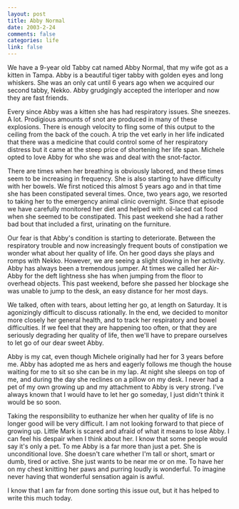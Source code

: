 ```yaml
--- 
layout: post
title: Abby Normal
date: 2003-2-24
comments: false
categories: life
link: false
---
```

We have a 9-year old Tabby cat named Abby Normal, that my wife got as a kitten in Tampa. Abby is a beautiful tiger tabby with golden eyes and long whiskers. She was an only cat until 6 years ago when we acquired our second tabby, Nekko. Abby grudgingly accepted the interloper and now they are fast friends.

Every since Abby was a kitten she has had respiratory issues. She sneezes. A lot. Prodigious amounts of snot are produced in many of these explosions. There is enough velocity to fling some of this output to the ceiling from the back of the couch. A trip the vet early in her life indicated that there was a medicine that could control some of her respiratory distress but it came at the steep price of shortening her life span. Michele opted to love Abby for who she was and deal with the snot-factor.

There are times when her breathing is obviously labored, and these times seem to be increasing in frequency. She is also starting to have difficulty with her bowels. We first noticed this almost 5 years ago and in that time she has been constipated several times. Once, two years ago, we resorted to taking her to the emergency animal clinic overnight. Since that episode we have carefully monitored her diet and helped with oil-laced cat food when she seemed to be constipated. This past weekend she had a rather bad bout that included a first, urinating on the furniture.

Our fear is that Abby's condition is starting to deteriorate. Between the respiratory trouble and now increasingly frequent bouts of constipation we wonder what about her quality of life. On her good days she plays and romps with Nekko. However, we are seeing a slight slowing in her activity. Abby has always been a tremendous jumper. At times we called her Air-Abby for the deft lightness she has when jumping from the floor to overhead objects. This past weekend, before she passed her blockage she was unable to jump to the desk, an easy distance for her most days.

We talked, often with tears, about letting her go, at length on Saturday. It is agonizingly difficult to discuss rationally. In the end, we decided to monitor more closely her general health, and to track her respiratory and bowel difficulties. If we feel that they are happening too often, or that they are seriously degrading her quality of life, then we'll have to prepare ourselves to let go of our dear sweet Abby.

Abby is my cat, even though Michele originally had her for 3 years before me. Abby has adopted me as hers and eagerly follows me though the house waiting for me to sit so she can be in my lap. At night she sleeps on top of me, and during the day she reclines on a pillow on my desk.  I never had a pet of my own growing up and my attachment to Abby is very strong. I've always known that I would have to let her go someday, I just didn't think it would be so soon.

Taking the responsibility to euthanize her when her quality of life is no longer good will be very difficult. I am not looking forward to that piece of growing up. Little Mark is scared and afraid of what it means to lose Abby. I can feel his despair when I think about her. I know that some people would say it's only a pet. To me Abby is a far more than just a pet. She is unconditional love. She doesn't care whether I'm tall or short, smart or dumb, tired or active. She just wants to be near me or on me. To have her on my chest knitting her paws and purring loudly is wonderful. To imagine never having that wonderful sensation again is awful.

I know that I am far from done sorting this issue out, but it has helped to write this much today.

